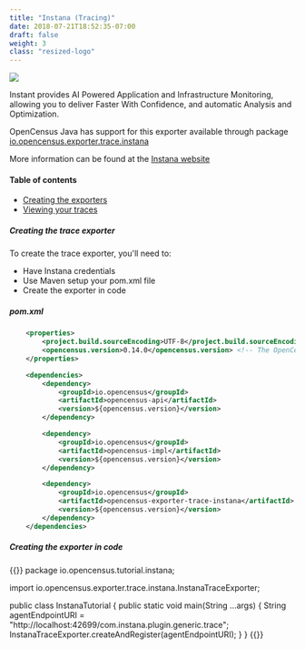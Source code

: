 ```yaml
---
title: "Instana (Tracing)"
date: 2018-07-21T18:52:35-07:00
draft: false
weight: 3
class: "resized-logo"
---
```


![](/images/instana.png)

Instant provides AI Powered Application and Infrastructure Monitoring, allowing you to
deliver Faster With Confidence, and automatic Analysis and Optimization.

OpenCensus Java has support for this exporter available through package [io.opencensus.exporter.trace.instana](https://www.javadoc.io/doc/io.opencensus/opencensus-exporter-trace-instana)

More information can be found at the [Instana website](https://www.instana.com/)

#### Table of contents
- [Creating the exporters](#creating-the-exporters)
- [Viewing your traces](#viewing-your-traces)

##### Creating the trace exporter
To create the trace exporter, you'll need to:

* Have Instana credentials
* Use Maven setup your pom.xml file
* Create the exporter in code

##### pom.xml

```xml
    <properties>
        <project.build.sourceEncoding>UTF-8</project.build.sourceEncoding>
        <opencensus.version>0.14.0</opencensus.version> <!-- The OpenCensus version to use -->
    </properties>

    <dependencies>
        <dependency>
            <groupId>io.opencensus</groupId>
            <artifactId>opencensus-api</artifactId>
            <version>${opencensus.version}</version>
        </dependency>

        <dependency>
            <groupId>io.opencensus</groupId>
            <artifactId>opencensus-impl</artifactId>
            <version>${opencensus.version}</version>
        </dependency>

        <dependency>
            <groupId>io.opencensus</groupId>
            <artifactId>opencensus-exporter-trace-instana</artifactId>
            <version>${opencensus.version}</version>
        </dependency>
    </dependencies>
```

##### Creating the exporter in code

{{<highlight java>}}
package io.opencensus.tutorial.instana;

import io.opencensus.exporter.trace.instana.InstanaTraceExporter;

public class InstanaTutorial {
    public static void main(String ...args) {
        String agentEndpointURI = "http://localhost:42699/com.instana.plugin.generic.trace";
        InstanaTraceExporter.createAndRegister(agentEndpointURI);
    }
}
{{</highlight>}}
